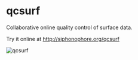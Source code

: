# qcsurf
Collaborative online quality control of surface data.

Try it online at http://siphonophore.org/qcsurf

![qcsurf](https://cloud.githubusercontent.com/assets/2310732/10869508/7362f66e-80b2-11e5-8003-53cf13ae3f28.jpg)

